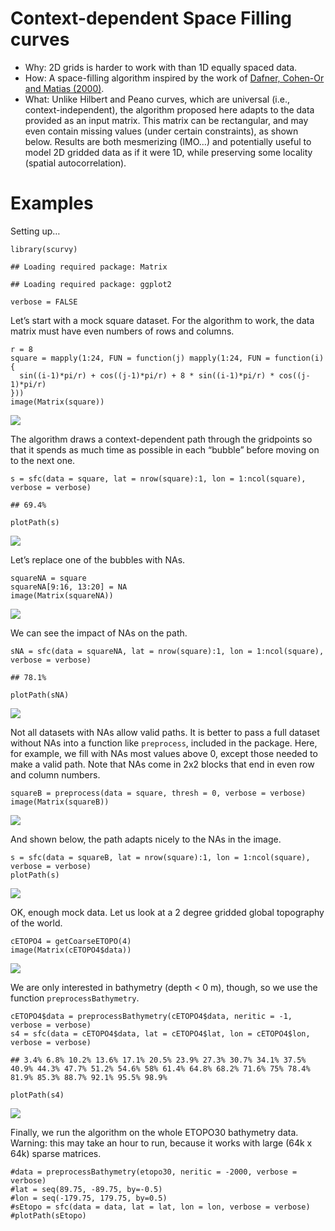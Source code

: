 Context-dependent Space Filling curves
======================================

-   Why: 2D grids is harder to work with than 1D equally spaced data.
-   How: A space-filling algorithm inspired by the work of [Dafner,
    Cohen-Or and
    Matias (2000)](http://theory.stanford.edu/~matias/papers/eg2000.pdf).
-   What: Unlike Hilbert and Peano curves, which are universal (i.e.,
    context-independent), the algorithm proposed here adapts to the data
    provided as an input matrix. This matrix can be rectangular, and may
    even contain missing values (under certain constraints), as shown
    below. Results are both mesmerizing (IMO…) and potentially useful to
    model 2D gridded data as if it were 1D, while preserving some
    locality (spatial autocorrelation).

Examples
========

Setting up…

    library(scurvy)

    ## Loading required package: Matrix

    ## Loading required package: ggplot2

    verbose = FALSE

Let’s start with a mock square dataset. For the algorithm to work, the
data matrix must have even numbers of rows and columns.

    r = 8
    square = mapply(1:24, FUN = function(j) mapply(1:24, FUN = function(i) {
      sin((i-1)*pi/r) + cos((j-1)*pi/r) + 8 * sin((i-1)*pi/r) * cos((j-1)*pi/r)
    }))
    image(Matrix(square))

![](README_files/figure-markdown_strict/square-1.png)

The algorithm draws a context-dependent path through the gridpoints so
that it spends as much time as possible in each “bubble” before moving
on to the next one.

    s = sfc(data = square, lat = nrow(square):1, lon = 1:ncol(square), verbose = verbose)

    ## 69.4%

    plotPath(s)

![](README_files/figure-markdown_strict/squarepath-1.png)

Let’s replace one of the bubbles with NAs.

    squareNA = square
    squareNA[9:16, 13:20] = NA
    image(Matrix(squareNA))

![](README_files/figure-markdown_strict/squareNA-1.png)

We can see the impact of NAs on the path.

    sNA = sfc(data = squareNA, lat = nrow(square):1, lon = 1:ncol(square), verbose = verbose)

    ## 78.1%

    plotPath(sNA)

![](README_files/figure-markdown_strict/squareNApath-1.png)

Not all datasets with NAs allow valid paths. It is better to pass a full
dataset without NAs into a function like `preprocess`, included in the
package. Here, for example, we fill with NAs most values above 0, except
those needed to make a valid path. Note that NAs come in 2x2 blocks that
end in even row and column numbers.

    squareB = preprocess(data = square, thresh = 0, verbose = verbose)
    image(Matrix(squareB))

![](README_files/figure-markdown_strict/squareB-1.png)

And shown below, the path adapts nicely to the NAs in the image.

    s = sfc(data = squareB, lat = nrow(square):1, lon = 1:ncol(square), verbose = verbose)
    plotPath(s)

![](README_files/figure-markdown_strict/squareBpath-1.png)

OK, enough mock data. Let us look at a 2 degree gridded global
topography of the world.

    cETOPO4 = getCoarseETOPO(4)
    image(Matrix(cETOPO4$data))

![](README_files/figure-markdown_strict/coarseEtopo-1.png)

We are only interested in bathymetry (depth &lt; 0 m), though, so we use
the function `preprocessBathymetry`.

    cETOPO4$data = preprocessBathymetry(cETOPO4$data, neritic = -1, verbose = verbose)
    s4 = sfc(data = cETOPO4$data, lat = cETOPO4$lat, lon = cETOPO4$lon, verbose = verbose)

    ## 3.4% 6.8% 10.2% 13.6% 17.1% 20.5% 23.9% 27.3% 30.7% 34.1% 37.5% 40.9% 44.3% 47.7% 51.2% 54.6% 58% 61.4% 64.8% 68.2% 71.6% 75% 78.4% 81.9% 85.3% 88.7% 92.1% 95.5% 98.9%

    plotPath(s4)

![](README_files/figure-markdown_strict/coarsepath-1.png)

Finally, we run the algorithm on the whole ETOPO30 bathymetry data.
Warning: this may take an hour to run, because it works with large (64k
x 64k) sparse matrices.

    #data = preprocessBathymetry(etopo30, neritic = -2000, verbose = verbose)
    #lat = seq(89.75, -89.75, by=-0.5)
    #lon = seq(-179.75, 179.75, by=0.5)
    #sEtopo = sfc(data = data, lat = lat, lon = lon, verbose = verbose)
    #plotPath(sEtopo)

